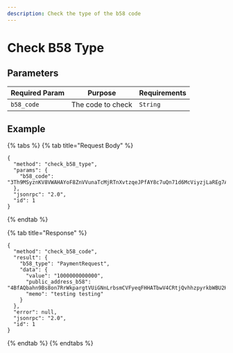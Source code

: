 ```yaml
---
description: Check the type of the b58 code
---
```


# Check B58 Type

## Parameters

| Required Param | Purpose           | Requirements |
|----------------|-------------------|--------------|
| `b58_code`     | The code to check | `String`     |

## Example

{% tabs %}
{% tab title="Request Body" %}

```
{
  "method": "check_b58_type",
  "params": {
    "b58_code": "3Th9MSyznKV8VWAHAYoF8ZnVVunaTcMjRTnXvtzqeJPfAY8c7uQn71d6McViyzjLaREg7AppT7quDmBRG5E48csVhhzF4TEn1tw9Ekwr2hrq57A8cqR6sqpNC47mF7kHe"
  },
  "jsonrpc": "2.0",
  "id": 1
}
```

{% endtab %}

{% tab title="Response" %}

```
{
  "method": "check_b58_code",
  "result": {
    "b58_type": "PaymentRequest",
    "data": {
      "value": "1000000000000",
      "public_address_b58": "4BfAQbahn9Bs8on7RrWkpargtVUiGNnLrbsmCVFyeqFHHATbwV4CRtjQvhhzpyrkbWBU2HqWK8Fg6boZ235YLEzkGJNFBEVGTKAnCN6vNGV",
      "memo": "testing testing"
    }
  },
  "error": null,
  "jsonrpc": "2.0",
  "id": 1
}
```

{% endtab %}
{% endtabs %}
